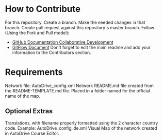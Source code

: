 # How to Contribute
For this repository.
Create a branch.
Make the needed changes in that branch.
Create pull request against this repository's master branch.
Follow (Using the Fork and Pull model):
- [GitHub Documentation Collaborative Development](https://docs.github.com/en/github/collaborating-with-pull-requests/getting-started/about-collaborative-development-models)
- [GitFlow Document](https://guides.github.com/introduction/flow/)
Don't forget to edit the main readme and add your information to the Contributors section.

# Requirements
Network file: AutoDrive_config.xml
Network README.md file created from the README-TEMPLATE.md file.
Placed in a folder named for the official name of the map.

## Optional Extras
Translations, with filename properly formatted using the 2 character country code. Example: AutoDrive_config_de.xml
Visual Map of the network created in AutoDrive Course Editor.